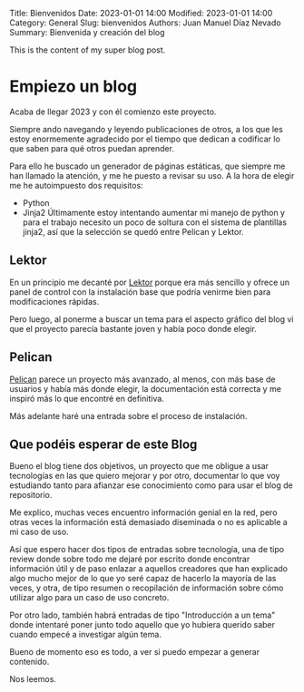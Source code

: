 Title: Bienvenidos
Date: 2023-01-01 14:00
Modified: 2023-01-01 14:00
Category: General
Slug: bienvenidos
Authors: Juan Manuel Díaz Nevado
Summary: Bienvenida y creación del blog

This is the content of my super blog post.

# Empiezo un blog
 
Acaba de llegar 2023 y con él comienzo este proyecto.

Siempre ando navegando y leyendo publicaciones de otros, a los que les estoy enormemente agradecido
por el tiempo que dedican a codificar lo que saben para qué otros puedan aprender.
 
Para ello he buscado un generador de páginas estáticas, que siempre me han llamado la atención,
y me he puesto a revisar su uso. A la hora de elegir me he autoimpuesto dos requisitos:
- Python
- Jinja2
Últimamente estoy intentando aumentar mi manejo de python y para el trabajo necesito un poco de soltura
con el sistema de plantillas jinja2, así que la selección se quedó entre Pelican y Lektor.
 
## Lektor
En un principio me decanté por [Lektor](https://www.getlektor.com) porque era más sencillo
y ofrece un panel de control con la instalación base que podría venirme bien para modificaciones
rápidas.
 
Pero luego, al ponerme a buscar un tema para el aspecto gráfico del blog vi que el proyecto parecía
bastante joven y había poco donde elegir.
 
## Pelican
[Pelican](https://getpelican.com/) parece un proyecto más avanzado, al menos, con más base de usuarios y 
había más donde elegir, la documentación está correcta y me inspiró más lo que encontré en definitiva.
 
Más adelante haré una entrada sobre el proceso de instalación.
 
## Que podéis esperar de este Blog
 
Bueno el blog tiene dos objetivos, un proyecto que me obligue a usar tecnologías en las que quiero
mejorar y por otro, documentar lo que voy estudiando tanto para afianzar ese conocimiento como para
usar el blog de repositorio.
 
Me explico, muchas veces encuentro información genial en la red, pero otras veces la información está
demasiado diseminada o no es aplicable a mi caso de uso.

Así que espero hacer dos tipos de entradas sobre tecnología, una de tipo review donde sobre todo me dejaré
por escrito donde encontrar información útil y de paso enlazar a aquellos creadores que han explicado algo
mucho mejor de lo que yo seré capaz de hacerlo la mayoría de las veces, y otra, de tipo resumen o recopilación 
de información sobre cómo utilizar algo para un caso de uso concreto.
 
Por otro lado, también habrá entradas de tipo "Introducción a un tema" donde intentaré poner
junto todo aquello que yo hubiera querido saber cuando empecé a investigar algún tema.

Bueno de momento eso es todo, a ver si puedo empezar a generar contenido.

Nos leemos.